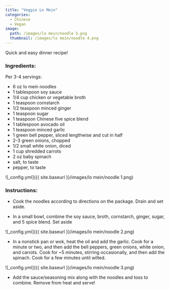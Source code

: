 ```yaml
---
title: "Veggie Lo Mein"
categories:
  - Chinese
  - Vegan
image:
  path: /images/lo mein/noodle 5.png
  thumbnail: /images/lo mein/noodle 4.png
---
```


Quick and easy dinner recipe! 

### Ingredients:

Per 3-4 servings:

* 6 oz lo mein noodles
* 1 tablespoon soy sauce
* 1/4 cup chicken or vegetable broth
* 1 teaspoon cornstarch
* 1/2 teaspoon minced ginger
* 1 teaspoon sugar
* 1 teaspoon Chinese five spice blend
* 1 tablespoon avocado oil
* 1 teaspoon minced garlic
* 1 green bell pepper, sliced lengthwise and cut in half
* 2-3 green onions, chopped 
* 1/2 small white onion, diced
* 1 cup shredded carrots
* 2 oz baby spinach
* salt, to taste
* pepper, to taste

![_config.yml]({{ site.baseurl }}/images/lo mein/noodle 1.png)

### Instructions:

* Cook the noodles according to directions on the package. Drain and set aside.

* In a small bowl, combine the soy sauce, broth, cornstarch, ginger, sugar, and 5 spice blend. Set aside

![_config.yml]({{ site.baseurl }}/images/lo mein/noodle 2.png)

* In a nonstick pan or wok, heat the oil and add the garlic. Cook for a minute or two, and then add the bell peppers, green onions, white onion, and carrots. Cook for ~5 minutes, stirring occasionally, and then add the spinach. Cook for a few minutes until wilted.

![_config.yml]({{ site.baseurl }}/images/lo mein/noodle 3.png)

* Add the sauce/seasoning mix along with the noodles and toss to combine. Remove from heat and serve!

